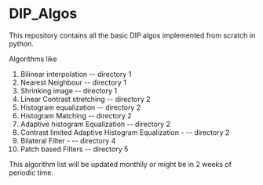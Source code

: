 # DIP_Algos

This repository contains all the basic DIP algos implemented from scratch in python.

Algorithms like 

1) Bilinear interpolation -- directory 1
2) Nearest Neighbour  -- directory 1
3) Shrinking image  -- directory 1
4) Linear Contrast stretching -- directory 2
5) Histogram equalization -- directory 2
6) Histogram Matching -- directory 2
7) Adaptive histogram Equalization -- directory 2
8) Contrast limited Adaptive Histogram Equalization - -- directory 2
9) Bilateral Filter - -- directory 4
10) Patch based Filters -- directory 5


This algorithm list will be updated monthlly or might be in 2 weeks of periodic time.
